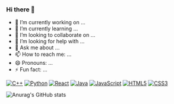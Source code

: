 ### Hi there 👋

- 🔭 I’m currently working on ...
- 🌱 I’m currently learning ...
- 👯 I’m looking to collaborate on ...
- 🤔 I’m looking for help with ...
- 💬 Ask me about ...
- 📫 How to reach me: ...
- 😄 Pronouns: ...
- ⚡ Fun fact: ...
  
[![C++](https://img.shields.io/badge/-C++-00599C?style=flat&logo=cplusplus&logoColor=white)](https://github.com/nunomi0)
[![Python](https://img.shields.io/badge/-Python-3776AB?style=flat&logo=Python&logoColor=white)](https://github.com/nunomi0)
[![React](https://img.shields.io/badge/-React-61DAFB?style=flat&logo=react&logoColor=black)](https://github.com/nunomi0)
[![Java](https://img.shields.io/badge/-Java-007396?style=flat&logo=java&logoColor=white)](https://github.com/nunomi0)
[![JavaScript](https://img.shields.io/badge/-JavaScript-F7DF1E?style=flat&logo=javascript&logoColor=black)](https://github.com/nunomi0)
[![HTML5](https://img.shields.io/badge/-HTML5-E34F26?style=flat&logo=html5&logoColor=white)](https://github.com/nunomi0)
[![CSS3](https://img.shields.io/badge/-CSS3-1572B6?style=flat&logo=css3&logoColor=white)](https://github.com/nunomi0)


![Anurag's GitHub stats](https://github-readme-stats.vercel.app/api?username=nunomi0&show_icons=true&theme=github_dark)
